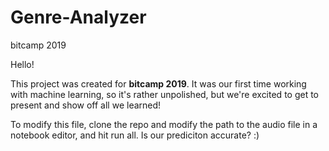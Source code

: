 # Genre-Analyzer
bitcamp 2019

Hello!

This project was created for **bitcamp 2019**. It was our first time working with machine learning, so it's rather unpolished, but we're excited to get to present and show off all we learned!

To modify this file, clone the repo and modify the path to the audio file in a notebook editor, and hit run all. Is our prediciton accurate? :)
